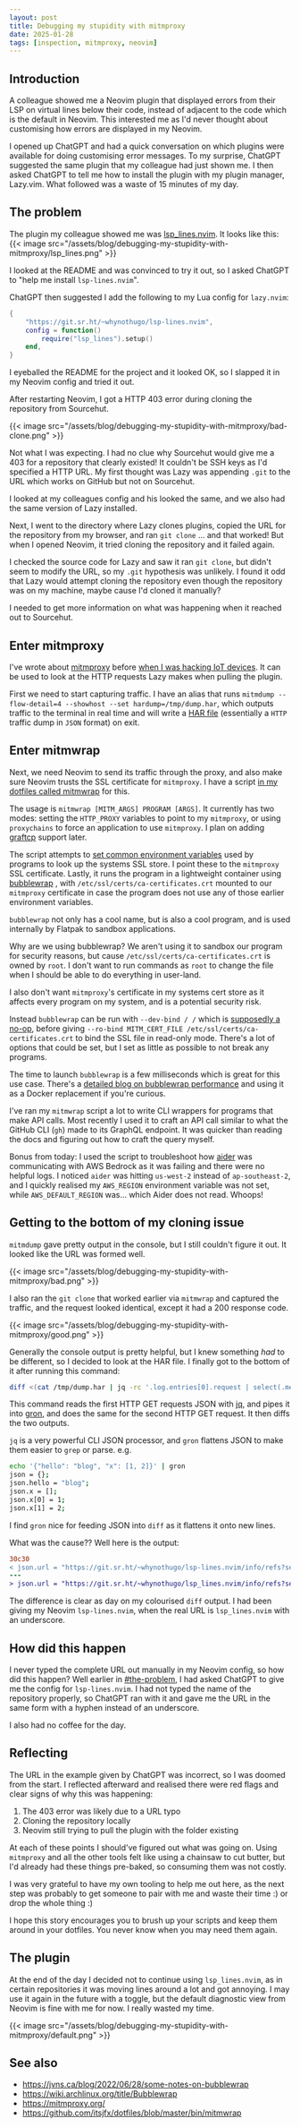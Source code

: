 ```yaml
---
layout: post
title: Debugging my stupidity with mitmproxy
date: 2025-01-28
tags: [inspection, mitmproxy, neovim]
---
```


## Introduction

A colleague showed me a Neovim plugin that displayed errors from their LSP on virtual lines below their code, instead of adjacent to the code which is the default in Neovim. This interested me as I'd never thought about customising how errors are displayed in my Neovim.

I opened up ChatGPT and had a quick conversation on which plugins were available for doing customising error messages. To my surprise, ChatGPT suggested the same plugin that my colleague had just shown me. I then asked ChatGPT to tell me how to install the plugin with my plugin manager, Lazy.vim. What followed was a waste of 15 minutes of my day.

## The problem

The plugin my colleague showed me was [lsp_lines.nvim](https://git.sr.ht/~whynothugo/lsp_lines.nvim). It looks like this: {{< image src="/assets/blog/debugging-my-stupidity-with-mitmproxy/lsp_lines.png" >}}

I looked at the README and was convinced to try it out, so I asked ChatGPT to "help me install `lsp-lines.nvim`".

ChatGPT then suggested I add the following to my Lua config for `lazy.nvim`:
```lua
{
    "https://git.sr.ht/~whynothugo/lsp-lines.nvim",
    config = function()
        require("lsp_lines").setup()
    end,
}
```
I eyeballed the README for the project and it looked OK, so I slapped it in my Neovim config and tried it out.

After restarting Neovim, I got a HTTP 403 error during cloning the repository from Sourcehut.

{{< image src="/assets/blog/debugging-my-stupidity-with-mitmproxy/bad-clone.png" >}}

Not what I was expecting. I had no clue why Sourcehut would give me a 403 for a repository that clearly existed! It couldn't be SSH keys as I'd specified a HTTP URL. My first thought was Lazy was appending `.git` to the URL which works on GitHub but not on Sourcehut.

I looked at my colleagues config and his looked the same, and we also had the same version of Lazy installed.

Next, I went to the directory where Lazy clones plugins, copied the URL for the repository from my browser, and ran `git clone` ... and that worked! But when I opened Neovim, it tried cloning the repository and it failed again.

I checked the source code for Lazy and saw it ran `git clone`, but didn't seem to modify the URL, so my `.git` hypothesis was unlikely. I found it odd that Lazy would attempt cloning the repository even though the repository was on my machine, maybe cause I'd cloned it manually?

I needed to get more information on what was happening when it reached out to Sourcehut.

## Enter mitmproxy

I've wrote about [mitmproxy](https://mitmproxy.org/) before [when I was hacking IoT devices](https://jfx.ac/blog/homelab-mikrotik-inspect-network/). It can be used to look at the HTTP requests Lazy makes when pulling the plugin.

First we need to start capturing traffic. I have an alias that runs `mitmdump --flow-detail=4 --showhost --set hardump=/tmp/dump.har`, which outputs traffic to the terminal in real time and will write a [HAR file](https://en.wikipedia.org/wiki/HAR_(file_format)) (essentially a `HTTP` traffic dump in `JSON` format) on exit.

## Enter mitmwrap

Next, we need Neovim to send its traffic through the proxy, and also make sure Neovim trusts the SSL certificate for `mitmproxy`. I have a script [in my dotfiles called mitmwrap](https://github.com/itsjfx/dotfiles/blob/master/bin/mitmwrap) for this.

The usage is `mitmwrap [MITM_ARGS] PROGRAM [ARGS]`. It currently has two modes: setting the `HTTP_PROXY` variables to point to my `mitmproxy`, or using `proxychains` to force an application to use `mitmproxy`. I plan on adding [graftcp](https://github.com/hmgle/graftcp) support later.

The script attempts to [set common environment variables](https://github.com/itsjfx/dotfiles/blob/2e76936d6f4f01cc7d3ab840dac9c2a438d6d03f/bin/mitmwrap#L38) used by programs to look up the systems SSL store. I point these to the `mitmproxy` SSL certificate. Lastly, it runs the program in a lightweight container using [bubblewrap](https://github.com/containers/bubblewrap) , with `/etc/ssl/certs/ca-certificates.crt` mounted to our `mitmproxy` certificate in case the program does not use any of those earlier environment variables.

`bubblewrap` not only has a cool name, but is also a cool program, and is used internally by Flatpak to sandbox applications.

Why are we using bubblewrap? We aren't using it to sandbox our program for security reasons, but cause `/etc/ssl/certs/ca-certificates.crt` is owned by `root`. I don't want to run commands as `root` to change the file when I should be able to do everything in user-land.

I also don't want `mitmproxy`'s certificate in my systems cert store as it affects every program on my system, and is a potential security risk.

Instead `bubblewrap` can be run with `--dev-bind / /` which is [supposedly a no-op](https://wiki.archlinux.org/title/Bubblewrap#No-op), before giving  `--ro-bind MITM_CERT_FILE /etc/ssl/certs/ca-certificates.crt` to bind the SSL file in read-only mode. There's a lot of options that could be set, but I set as little as possible to not break any programs.

The time to launch `bubblewrap` is a few milliseconds which is great for this use case. There's a [detailed blog on bubblewrap performance](https://jvns.ca/blog/2022/06/28/some-notes-on-bubblewrap/) and using it as a Docker replacement if you're curious. 

I've ran my `mitmwrap` script a lot to write CLI wrappers for programs that make API calls. Most recently I used it to craft an API call similar to what the GitHub CLI (`gh`) made to its GraphQL endpoint. It was quicker than reading the docs and figuring out how to craft the query myself.

Bonus from today: I used the script to troubleshoot how [aider](https://github.com/Aider-AI/aider) was communicating with AWS Bedrock as it was failing and there were no helpful logs. I noticed `aider` was hitting `us-west-2` instead of `ap-southeast-2`, and I quickly realised my `AWS_REGION` environment variable was not set, while `AWS_DEFAULT_REGION` was... which Aider does not read. Whoops!

## Getting to the bottom of my cloning issue

`mitmdump` gave pretty output in the console, but I still couldn't figure it out. It looked like the URL  was formed well.

{{< image src="/assets/blog/debugging-my-stupidity-with-mitmproxy/bad.png" >}}

I also ran the `git clone` that worked earlier via `mitmwrap` and captured the traffic, and the request looked identical, except it had a 200 response code.

{{< image src="/assets/blog/debugging-my-stupidity-with-mitmproxy/good.png" >}}

Generally the console output is pretty helpful, but I knew something _had_ to be different, so I decided to look at the HAR file. I finally got to the bottom of it after running this command:

```bash
diff <(cat /tmp/dump.har | jq -rc '.log.entries[0].request | select(.method == "GET")' | gron) <(cat /tmp/dump.har | jq -rc '.log.entries[1].request | select(.method == "GET")' | gron)
```
This command reads the first HTTP GET requests JSON with [jq](https://jqlang.github.io/jq/), and pipes it into [gron](https://github.com/tomnomnom/gron), and does the same for the second HTTP GET request. It then diffs the two outputs.

`jq` is a very powerful CLI JSON processor, and `gron` flattens JSON to make them easier to `grep` or parse. e.g.

```bash
echo '{"hello": "blog", "x": [1, 2]}' | gron
json = {};
json.hello = "blog";
json.x = [];
json.x[0] = 1;
json.x[1] = 2;
```
I find `gron` nice for feeding JSON into `diff` as it flattens it onto new lines.

What was the cause?? Well here is the output:
```diff
30c30
< json.url = "https://git.sr.ht/~whynothugo/lsp-lines.nvim/info/refs?service=git-upload-pack";
---
> json.url = "https://git.sr.ht/~whynothugo/lsp_lines.nvim/info/refs?service=git-upload-pack";
```
The difference is clear as day on my colourised `diff` output. I had been giving my Neovim `lsp-lines.nvim`, when the real URL is `lsp_lines.nvim` with an underscore.

## How did this happen

I never typed the complete URL out manually in my Neovim config, so how did this happen? Well earlier in [#the-problem](#the-problem), I had asked ChatGPT to give me the config for `lsp-lines.nvim`. I had not typed the name of the repository properly, so ChatGPT ran with it and gave me the URL in the same form with a hyphen instead of an underscore.

I also had no coffee for the day.

## Reflecting

The URL in the example given by ChatGPT was incorrect, so I was doomed from the start. I reflected afterward and realised there were red flags and clear signs of why this was happening:
1. The 403 error was likely due to a URL typo
2. Cloning the repository locally
3. Neovim still trying to pull the plugin with the folder existing

At each of these points I should've figured out what was going on. Using `mitmproxy` and all the other tools felt like using a chainsaw to cut butter, but I'd already had these things pre-baked, so consuming them was not costly.

I was very grateful to have my own tooling to help me out here, as the next step was probably to get someone to pair with me and waste their time :) or drop the whole thing :)

I hope this story encourages you to brush up your scripts and keep them around in your dotfiles. You never know when you may need them again.

## The plugin

At the end of the day I decided not to continue using `lsp_lines.nvim`, as in certain repositories it was moving lines around a lot and got annoying. I may use it again in the future with a toggle, but the default diagnostic view from Neovim is fine with me for now. I really wasted my time.

{{< image src="/assets/blog/debugging-my-stupidity-with-mitmproxy/default.png" >}}

## See also

* <https://jvns.ca/blog/2022/06/28/some-notes-on-bubblewrap>
* <https://wiki.archlinux.org/title/Bubblewrap>
* <https://mitmproxy.org/>
* <https://github.com/itsjfx/dotfiles/blob/master/bin/mitmwrap>
